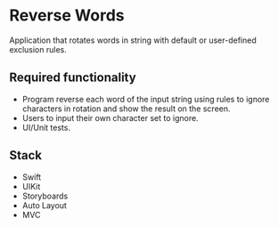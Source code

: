 # Reverse Words

Application that rotates words in string with default or user-defined exclusion rules.

## Required functionality

- Program reverse each word of the input string using rules to ignore characters in rotation and show the result on the screen.
- Users to input their own character set to ignore.
- UI/Unit tests.

## Stack

- Swift
- UIKit
- Storyboards
- Auto Layout
- MVC
